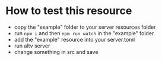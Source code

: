# How to test this resource

* copy the "example" folder to your server resources folder
* run `npm i` and then `npm run watch` in the "example" folder
* add the "example" resource into your server.toml
* run altv server
* change something in src and save
